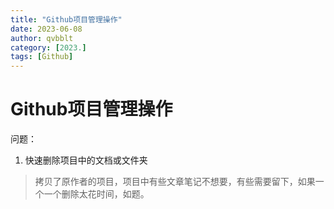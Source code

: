 ```yaml
---
title: "Github项目管理操作"
date: 2023-06-08 
author: qvbblt
category: [2023.]
tags: [Github]
---
```


# Github项目管理操作

问题：
1. 快速删除项目中的文档或文件夹
  > 拷贝了原作者的项目，项目中有些文章笔记不想要，有些需要留下，如果一个一个删除太花时间，如题。